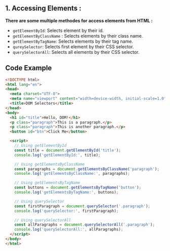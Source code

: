 ## **1. Accessing Elements :**
 **There are some multiple methodes for access elements from HTML :**

- `getElementById`: Selects element by their id.
- `getElementByClassName` : Selects elements by their class name.
- `getElementByTagName`: Selects elements by their tag name.
- `qureySelector`: Selects first element by their CSS selector.
- `querySelectorAll`: Selects all elements by their CSS selector.

## **Code Example**

```html
<!DOCTYPE html>
<html lang="en">
<head>
  <meta charset="UTF-8">
  <meta name="viewport" content="width=device-width, initial-scale=1.0">
  <title>DOM Selectors</title>
</head>
<body>
  <h1 id="title">Hello, DOM!</h1>
  <p class="paragraph">This is a paragraph.</p>
  <p class="paragraph">This is another paragraph.</p>
  <button id="btn">Click Me</button>

  <script>
    // Using getElementById
    const title = document.getElementById('title');
    console.log('getElementById:', title);

    // Using getElementsByClassName
    const paragraphs = document.getElementsByClassName('paragraph');
    console.log('getElementsByClassName:', paragraphs);

    // Using getElementsByTagName
    const buttons = document.getElementsByTagName('button');
    console.log('getElementsByTagName:', buttons);

    // Using querySelector
    const firstParagraph = document.querySelector('.paragraph');
    console.log('querySelector:', firstParagraph);

    // Using querySelectorAll
    const allParagraphs = document.querySelectorAll('.paragraph');
    console.log('querySelectorAll:', allParagraphs);
  </script>
</body>
</html>
```